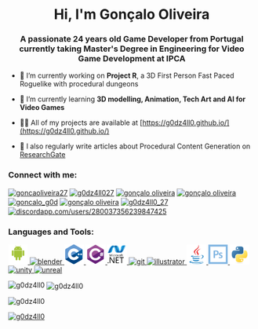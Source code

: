 <h1 align="center">Hi, I'm Gonçalo Oliveira</h1>
<h3 align="center">A passionate 24 years old Game Developer from Portugal currently taking Master's Degree in Engineering for Video Game Development at IPCA</h3>

- 🔭 I’m currently working on **Project R**, a 3D First Person Fast Paced Roguelike with procedural dungeons

- 🌱 I’m currently learning **3D modelling, Animation, Tech Art and AI for Video Games**

- 👨‍💻 All of my projects are available at [https://g0dz4ll0.github.io/](https://g0dz4ll0.github.io/)

- 📝 I also regularly write articles about Procedural Content Generation on [ResearchGate](https://www.researchgate.net/profile/Goncalo-Oliveira-22)

<h3 align="left">Connect with me:</h3>
<p align="left">
<a href="https://twitter.com/goncaoliveira27" target="blank"><img align="center" src="https://raw.githubusercontent.com/rahuldkjain/github-profile-readme-generator/master/src/images/icons/Social/twitter.svg" alt="goncaoliveira27" height="30" width="40" /></a>
<a href="https://gitlab.com/g0dz4ll027" target="blank"><img align="center" src="https://miro.medium.com/max/630/1*rXQwmGazoXXpH6E6_53j3A.png" alt="g0dz4ll027" height="30" width="40" /></a>
<a href="https://www.linkedin.com/in/gon%C3%A7alo-oliveira-a63536117/" target="blank"><img align="center" src="https://raw.githubusercontent.com/rahuldkjain/github-profile-readme-generator/master/src/images/icons/Social/linked-in-alt.svg" alt="gonçalo oliveira" height="30" width="40" /></a>
<a href="https://www.facebook.com/goncalo123" target="blank"><img align="center" src="https://raw.githubusercontent.com/rahuldkjain/github-profile-readme-generator/master/src/images/icons/Social/facebook.svg" alt="gonçalo oliveira" height="30" width="40" /></a>
<a href="https://instagram.com/goncalo_g0d" target="blank"><img align="center" src="https://raw.githubusercontent.com/rahuldkjain/github-profile-readme-generator/master/src/images/icons/Social/instagram.svg" alt="goncalo_g0d" height="30" width="40" /></a>
<a href="https://www.youtube.com/channel/UCvVUhUWpHYEP1FU_U5yyLQg" target="blank"><img align="center" src="https://raw.githubusercontent.com/rahuldkjain/github-profile-readme-generator/master/src/images/icons/Social/youtube.svg" alt="gonçalo oliveira" height="30" width="40" /></a>
<a href="https://www.leetcode.com/g0dz4ll0_27" target="blank"><img align="center" src="https://raw.githubusercontent.com/rahuldkjain/github-profile-readme-generator/master/src/images/icons/Social/leet-code.svg" alt="g0dz4ll0_27" height="30" width="40" /></a>
<a href="https://discord.gg/discordapp.com/users/gØÐ¢αllΩ27" target="blank"><img align="center" src="https://raw.githubusercontent.com/rahuldkjain/github-profile-readme-generator/master/src/images/icons/Social/discord.svg" alt="discordapp.com/users/280037356239847425" height="30" width="40" /></a>
</p>

<h3 align="left">Languages and Tools:</h3>
<p align="left"> <a href="https://developer.android.com" target="_blank" rel="noreferrer"> <img src="https://raw.githubusercontent.com/devicons/devicon/master/icons/android/android-original-wordmark.svg" alt="android" width="40" height="40"/> </a> <a href="https://www.blender.org/" target="_blank" rel="noreferrer"> <img src="https://download.blender.org/branding/community/blender_community_badge_white.svg" alt="blender" width="40" height="40"/> </a> <a href="https://www.w3schools.com/cpp/" target="_blank" rel="noreferrer"> <img src="https://raw.githubusercontent.com/devicons/devicon/master/icons/cplusplus/cplusplus-original.svg" alt="cplusplus" width="40" height="40"/> </a> <a href="https://www.w3schools.com/cs/" target="_blank" rel="noreferrer"> <img src="https://raw.githubusercontent.com/devicons/devicon/master/icons/csharp/csharp-original.svg" alt="csharp" width="40" height="40"/> </a> <a href="https://dotnet.microsoft.com/" target="_blank" rel="noreferrer"> <img src="https://raw.githubusercontent.com/devicons/devicon/master/icons/dot-net/dot-net-original-wordmark.svg" alt="dotnet" width="40" height="40"/> </a> <a href="https://git-scm.com/" target="_blank" rel="noreferrer"> <img src="https://www.vectorlogo.zone/logos/git-scm/git-scm-icon.svg" alt="git" width="40" height="40"/> </a> <a href="https://www.adobe.com/in/products/illustrator.html" target="_blank" rel="noreferrer"> <img src="https://www.vectorlogo.zone/logos/adobe_illustrator/adobe_illustrator-icon.svg" alt="illustrator" width="40" height="40"/> </a> <a href="https://www.java.com" target="_blank" rel="noreferrer"> <img src="https://raw.githubusercontent.com/devicons/devicon/master/icons/java/java-original.svg" alt="java" width="40" height="40"/> </a> <a href="https://www.photoshop.com/en" target="_blank" rel="noreferrer"> <img src="https://raw.githubusercontent.com/devicons/devicon/master/icons/photoshop/photoshop-line.svg" alt="photoshop" width="40" height="40"/> </a> <a href="https://www.python.org" target="_blank" rel="noreferrer"> <img src="https://raw.githubusercontent.com/devicons/devicon/master/icons/python/python-original.svg" alt="python" width="40" height="40"/> </a> <a href="https://unity.com/" target="_blank" rel="noreferrer"> <img src="https://www.vectorlogo.zone/logos/unity3d/unity3d-icon.svg" alt="unity" width="40" height="40"/> </a> <a href="https://unrealengine.com/" target="_blank" rel="noreferrer"> <img src="https://raw.githubusercontent.com/kenangundogan/fontisto/036b7eca71aab1bef8e6a0518f7329f13ed62f6b/icons/svg/brand/unreal-engine.svg" alt="unreal" width="40" height="40"/> </a> </p>

<p><img align="left" src="https://github-readme-stats.vercel.app/api/top-langs?username=g0dz4ll0&show_icons=true&theme=dark&locale=en&layout=compact" alt="g0dz4ll0" /></p>

<p>&nbsp;<img align="center" src="https://github-readme-stats.vercel.app/api?username=g0dz4ll0&show_icons=true&theme=dark&locale=en" alt="g0dz4ll0" /></p>

<p align="left"> <img src="https://komarev.com/ghpvc/?username=g0dz4ll0&label=Profile%20views&color=0e75b6&style=flat" alt="g0dz4ll0" /> </p>

<p align="left"> <a href="https://github.com/ryo-ma/github-profile-trophy"><img src="https://github-profile-trophy.vercel.app/?username=g0dz4ll0" alt="g0dz4ll0" /></a> </p>
